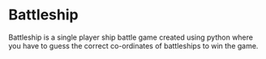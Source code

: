 # Battleship
Battleship is a single player ship battle game created using python where you have to guess the correct co-ordinates of battleships to win the game.
